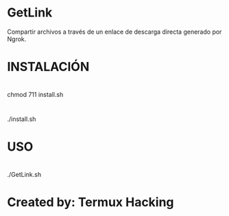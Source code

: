 # GetLink
Compartir archivos a través de un enlace de descarga directa generado por Ngrok.
#
# INSTALACIÓN
#
chmod 711 install.sh
#
./install.sh
#
# USO
#
./GetLink.sh
#
# Created by: Termux Hacking

